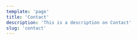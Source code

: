 ```yaml
---
template: 'page'
title: 'Contact'
description: 'This is a description on Contact'
slug: 'contact'
---
```

